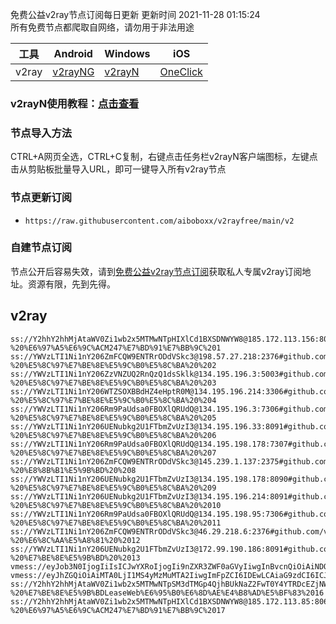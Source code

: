 免费公益v2ray节点订阅每日更新 更新时间 2021-11-28 01:15:24  
所有免费节点都爬取自网络，请勿用于非法用途  

|  工具  | Android  | Windows  | iOS  |
|  ----  | ----   | ----  |----  |
| v2ray  | [v2rayNG](https://github.com/2dust/v2rayNG/releases/download/1.4.12/v2rayNG_1.4.12_arm64-v8a.apk) | [v2rayN](https://github.com/2dust/v2rayN/releases/download/3.27/v2rayN-Core.zip) | [OneClick](https://oneclick.earth/) |
### v2rayN使用教程：[点击查看](https://www.aiboboxx.ml/post/free-v2ray/)  
### 节点导入方法  
CTRL+A网页全选，CTRL+C复制，右键点击任务栏v2rayN客户端图标，左键点击从剪贴板批量导入URL，即可一键导入所有v2ray节点  
### 节点更新订阅  
- `https://raw.githubusercontent.com/aiboboxx/v2rayfree/main/v2`  
### 自建节点订阅  
节点公开后容易失效，请到[免费公益v2ray节点订阅](https://www.aiboboxx.ml/post/free-v2ray/)获取私人专属v2ray订阅地址。资源有限，先到先得。
## v2ray  
```  
ss://Y2hhY2hhMjAtaWV0Zi1wb2x5MTMwNTpHIXlCd1BXSDNWYW8@185.172.113.156:803#github.com/v2rayfree%20-%20%E6%97%A5%E6%9C%ACM247%E7%BD%91%E7%BB%9C%201
ss://YWVzLTI1Ni1nY206ZmFCQW9ENTRrODdVSkc3@198.57.27.218:2376#github.com/v2rayfree%20-%20%E5%8C%97%E7%BE%8E%E5%9C%B0%E5%8C%BA%20%202
ss://YWVzLTI1Ni1nY206ZzVNZUQ2RnQzQ1dsSklk@134.195.196.3:5003#github.com/v2rayfree%20-%20%E5%8C%97%E7%BE%8E%E5%9C%B0%E5%8C%BA%20%203
ss://YWVzLTI1Ni1nY206WTZSOXBBdHZ4eHptR0M@134.195.196.214:3306#github.com/v2rayfree%20-%20%E5%8C%97%E7%BE%8E%E5%9C%B0%E5%8C%BA%20%204
ss://YWVzLTI1Ni1nY206Rm9PaUdsa0FBOXlQRUdQ@134.195.196.3:7306#github.com/v2rayfree%20-%20%E5%8C%97%E7%BE%8E%E5%9C%B0%E5%8C%BA%20%205
ss://YWVzLTI1Ni1nY206UENubkg2U1FTbmZvUzI3@134.195.196.33:8091#github.com/v2rayfree%20-%20%E5%8C%97%E7%BE%8E%E5%9C%B0%E5%8C%BA%20%206
ss://YWVzLTI1Ni1nY206Rm9PaUdsa0FBOXlQRUdQ@134.195.198.178:7307#github.com/v2rayfree%20-%20%E5%8C%97%E7%BE%8E%E5%9C%B0%E5%8C%BA%20%207
ss://YWVzLTI1Ni1nY206ZmFCQW9ENTRrODdVSkc3@145.239.1.137:2375#github.com/v2rayfree%20-%20%E8%8B%B1%E5%9B%BD%20%208
ss://YWVzLTI1Ni1nY206UENubkg2U1FTbmZvUzI3@134.195.198.178:8090#github.com/v2rayfree%20-%20%E5%8C%97%E7%BE%8E%E5%9C%B0%E5%8C%BA%20%209
ss://YWVzLTI1Ni1nY206UENubkg2U1FTbmZvUzI3@134.195.196.214:8091#github.com/v2rayfree%20-%20%E5%8C%97%E7%BE%8E%E5%9C%B0%E5%8C%BA%20%2010
ss://YWVzLTI1Ni1nY206Rm9PaUdsa0FBOXlQRUdQ@134.195.198.95:7306#github.com/v2rayfree%20-%20%E5%8C%97%E7%BE%8E%E5%9C%B0%E5%8C%BA%20%2011
ss://YWVzLTI1Ni1nY206ZmFCQW9ENTRrODdVSkc3@46.29.218.6:2376#github.com/v2rayfree%20-%20%E6%8C%AA%E5%A8%81%20%2012
ss://YWVzLTI1Ni1nY206UENubkg2U1FTbmZvUzI3@172.99.190.186:8091#github.com/v2rayfree%20-%20%E7%BE%8E%E5%9B%BD%20%2013
vmess://eyJob3N0IjogIiIsICJwYXRoIjogIi9nZXR3ZWF0aGVyIiwgInBvcnQiOiAiNDQzIiwgInRscyI6ICJ0bHMiLCAicHMiOiAiZ2l0aHViLmNvbS92MnJheWZyZWUgLSBcdTdmOGVcdTU2ZmRDbG91ZEZsYXJlXHU1MTZjXHU1M2Y4Q0ROXHU4MjgyXHU3MGI5IDE0IiwgImlkIjogIjE0NzhkOTY2LTRmOWItMTFlYy1iNWYzLTAwMDAxNzAyMjAwOCIsICJhZGQiOiAiYXBpLnNzZnJlZS5ydSIsICJ2IjogIjIiLCAiYWlkIjogIjY0IiwgIm5ldCI6ICJ3cyIsICJ0eXBlIjogIm5vbmUifQ==
vmess://eyJhZGQiOiAiMTA0LjI1MS4yMzMuMTA2IiwgImFpZCI6IDEwLCAiaG9zdCI6ICJlbi50Z2NoYW5uZWxzLm9yZy9jaGFubmVsL3ZwbnBvb2wiLCAiaWQiOiAiYTkwNTk3YzEtYmFiMy00MjE3LWFkNmYtMDgzODY3NWM4NjM4IiwgIm5ldCI6ICJ3cyIsICJwYXRoIjogIi9yYXkiLCAicG9ydCI6ICIxMzcyMyIsICJwcyI6ICJnaXRodWIuY29tL3YycmF5ZnJlZSAtIFx1N2Y4ZVx1NTZmZEtJTlBPTkVUXHU2ZDFiXHU2NzQ5XHU3N2Y2R0lBXHU3ZjUxXHU3ZWRjXHU2NTcwXHU2MzZlXHU0ZTJkXHU1ZmMzIDE1IiwgIiI6ICIiLCAidGxzIjogInRscyIsICJ2IjogIjIifQ==
ss://Y2hhY2hhMjAtaWV0Zi1wb2x5MTMwNTpSM3dTMGp4QjhBUkNaZ2FwT0Y4YTRDcEZjNWxTT3FDRFpZU1hEMmEzenVZN2VFVEQ2SUFOeTM5ZWxueEt5Mw@23.106.33.156:18332#github.com/v2rayfree%20-%20%E7%BE%8E%E5%9B%BDLeaseWeb%E6%95%B0%E6%8D%AE%E4%B8%AD%E5%BF%83%2016
ss://Y2hhY2hhMjAtaWV0Zi1wb2x5MTMwNTpHIXlCd1BXSDNWYW8@185.172.113.85:806#github.com/v2rayfree%20-%20%E6%97%A5%E6%9C%ACM247%E7%BD%91%E7%BB%9C%2017
```